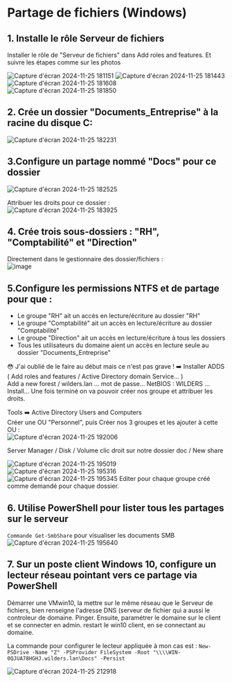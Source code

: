 # Partage de fichiers (Windows)


## 1. Installe le rôle Serveur de fichiers  
Installer le rôle de "Serveur de fichiers" dans Add roles and features. Et suivre les étapes comme sur les photos

![Capture d'écran 2024-11-25 181151](https://github.com/user-attachments/assets/f62d4655-5472-4ac0-b098-a79a7755c0f3)
![Capture d'écran 2024-11-25 181443](https://github.com/user-attachments/assets/1b7eae2b-1198-4882-9a72-8386b92dab52)
![Capture d'écran 2024-11-25 181608](https://github.com/user-attachments/assets/782c6176-15a5-4d06-bf65-24e18ebdf3cf)
![Capture d'écran 2024-11-25 181850](https://github.com/user-attachments/assets/dbf6dd8c-ab68-4710-9320-a208d32003be)

## 2. Crée un dossier "Documents_Entreprise" à la racine du disque C:  
![Capture d'écran 2024-11-25 182231](https://github.com/user-attachments/assets/b5184826-5302-4a48-8998-d537fc889ded)

## 3.Configure un partage nommé "Docs" pour ce dossier
![Capture d'écran 2024-11-25 182525](https://github.com/user-attachments/assets/b67c7e7a-77df-41b2-b6af-914154cdf7d5)

Attribuer les droits pour ce dossier :  
![Capture d'écran 2024-11-25 183925](https://github.com/user-attachments/assets/fabf0b5b-92ef-4812-8750-3999babf413d)


## 4. Crée trois sous-dossiers : "RH", "Comptabilité" et "Direction"
Directement dans le gestionnaire des dossier/fichiers :  
![image](https://github.com/user-attachments/assets/6335b11a-771e-454f-9f53-34dff509d688)


## 5.Configure les permissions NTFS et de partage pour que :
* Le groupe "RH" ait un accès en lecture/écriture au dossier "RH"
* Le groupe "Comptabilité" ait un accès en lecture/écriture au dossier "Comptabilité"
* Le groupe "Direction" ait un accès en lecture/écriture à tous les dossiers
* Tous les utilisateurs du domaine aient un accès en lecture seule au dossier "Documents_Entreprise"

:flushed: J'ai oublié de le faire au début mais ce n'est pas grave ! :arrow_right: Installer ADDS ( Add roles and features / Active Directory domain Service... )  
Add a new forest / wilders.lan  ... mot de passe... NetBIOS : WILDERS ... Install...
Une fois terminé on va pouvoir créer nos groupe et attribuer les droits.

Tools :arrow_right: Active Directory Users and Computers  
Créer une OU "Personnel", puis Créer nos 3 groupes et les ajouter à cette OU :  
![Capture d'écran 2024-11-25 192006](https://github.com/user-attachments/assets/84f8cd0c-c13c-43cc-9662-ad8cbbecff11)  

Server Manager / Disk / Volume clic droit sur notre dossier doc / New share
  
![Capture d'écran 2024-11-25 195019](https://github.com/user-attachments/assets/1e93e41a-1304-439a-b45b-b5165c4a17f2)
![Capture d'écran 2024-11-25 195316](https://github.com/user-attachments/assets/ad35786e-f3c2-488f-b91c-3c9049ccae75)
![Capture d'écran 2024-11-25 195345](https://github.com/user-attachments/assets/740767fc-346d-4018-9a31-ca9391d0c8b9)
Editer pour chaque groupe créé comme demandé pour chaque dossier.


## 6. Utilise PowerShell pour lister tous les partages sur le serveur
`Commande Get-SmbShare` pour visualiser les documents SMB
![Capture d'écran 2024-11-25 195640](https://github.com/user-attachments/assets/f225bc17-cc57-42d8-95c8-b4cbff337ac6)


## 7. Sur un poste client Windows 10, configure un lecteur réseau pointant vers ce partage via PowerShell
Démarrer une VMwin10, la mettre sur le même réseau que le Serveur de fichiers, bien renseigne l'adresse DNS (serveur de fichier qui a aussi le controleur de domaine. Pinger. Ensuite, paramétrer le domaine sur le client et se connecter en admin. restart le win10 client, en se connectant au domaine.

La commande pour configurer le lecteur appliquée à mon cas est :
`New-PSDrive -Name "Z" -PSProvider FileSystem -Root "\\\\WIN-0QJUA78HGHJ.wilders.lan\Docs" -Persist`

![Capture d'écran 2024-11-25 212918](https://github.com/user-attachments/assets/54d86293-9f8a-488a-ad29-c371139cd169)


